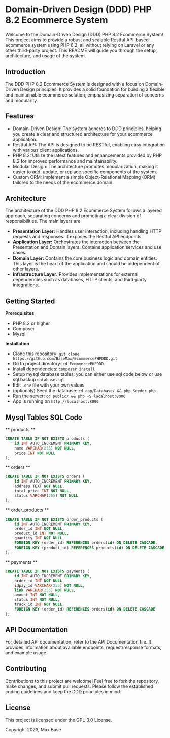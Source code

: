 # Domain-Driven Design (DDD) PHP 8.2 Ecommerce System

Welcome to the Domain-Driven Design (DDD) PHP 8.2 Ecommerce System! This project aims to provide a robust and scalable Restful API-based ecommerce system using PHP 8.2, all without relying on Laravel or any other third-party project. This README will guide you through the setup, architecture, and usage of the system.

## Introduction

The DDD PHP 8.2 Ecommerce System is designed with a focus on Domain-Driven Design principles. It provides a solid foundation for building a flexible and maintainable ecommerce solution, emphasizing separation of concerns and modularity.

## Features

- Domain-Driven Design: The system adheres to DDD principles, helping you create a clear and structured architecture for your ecommerce application.
- Restful API: The API is designed to be RESTful, enabling easy integration with various client applications.
- PHP 8.2: Utilize the latest features and enhancements provided by PHP 8.2 for improved performance and maintainability.
- Modular Design: The architecture promotes modularization, making it easier to add, update, or replace specific components of the system.
- Custom ORM: Implement a simple Object-Relational Mapping (ORM) tailored to the needs of the ecommerce domain.

## Architecture

The architecture of the DDD PHP 8.2 Ecommerce System follows a layered approach, separating concerns and promoting a clear division of responsibilities. The main layers are:

- **Presentation Layer:** Handles user interaction, including handling HTTP requests and responses. It exposes the Restful API endpoints.
- **Application Layer:** Orchestrates the interaction between the Presentation and Domain layers. Contains application services and use cases.
- **Domain Layer:** Contains the core business logic and domain entities. This layer is the heart of the application and should be independent of other layers.
- **Infrastructure Layer:** Provides implementations for external dependencies such as databases, HTTP clients, and third-party integrations.

## Getting Started

**Prerequisites**

- PHP 8.2 or higher
- Composer
- Mysql

**Installation**

- Clone this repository: `git clone https://github.com/BaseMax/EcommercePHPDDD.git`
- Go to project directory: `cd EcommercePHPDDD`
- Install dependencies: `composer install`
- Setup mysql database tables: you can either use sql code below or use sql backup `database.sql`
- Edit `.env` file with your own values
- (optionaly) Seed the database: `cd app/Database/ && php Seeder.php`
- Run the server: `cd public/ && php -S localhost:8000`
- App is running on `http://localhost:8000`

## Mysql Tables SQL Code

** products **
```sql
CREATE TABLE IF NOT EXISTS products (
    id INT AUTO_INCREMENT PRIMARY KEY,
    name VARCHAR(255) NOT NULL,
    price INT NOT NULL
);
```

** orders **
```sql
CREATE TABLE IF NOT EXISTS orders (
    id INT AUTO_INCREMENT PRIMARY KEY,
    address TEXT NOT NULL,
    total_price INT NOT NULL,
    status VARCHAR(255) NOT NULL
);
```

** order_products **
```sql
CREATE TABLE IF NOT EXISTS order_products (
    id INT AUTO_INCREMENT PRIMARY KEY,
    order_id INT NOT NULL,
    product_id INT NOT NULL,
    quantity INT NOT NULL,
    FOREIGN KEY (order_id) REFERENCES orders(id) ON DELETE CASCADE,
    FOREIGN KEY (product_id) REFERENCES products(id) ON DELETE CASCADE
);
```

** payments **
```sql
CREATE TABLE IF NOT EXISTS payments (
    id INT AUTO_INCREMENT PRIMARY KEY,
    order_id INT NOT NULL,
    idpay_id VARCHAR(255) NOT NULL,
    link VARCHAR(255) NOT NULL,
    amount INT NOT NULL,
    status INT NOT NULL,
    track_id INT NOT NULL,
    FOREIGN KEY (order_id) REFERENCES orders(id) ON DELETE CASCADE
);
```

## API Documentation

For detailed API documentation, refer to the API Documentation file. It provides information about available endpoints, request/response formats, and example usage.

## Contributing

Contributions to this project are welcome! Feel free to fork the repository, make changes, and submit pull requests. Please follow the established coding guidelines and keep the DDD principles in mind.

## License

This project is licensed under the GPL-3.0 License.

Copyright 2023, Max Base
